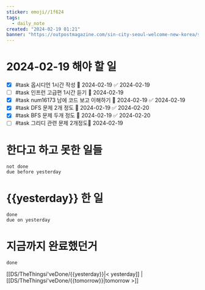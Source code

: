 ```yaml
---
sticker: emoji//1f624
tags:
  - daily_note
created: "2024-02-19 01:21"
banner: "https://outpostmagazine.com/sin-city-seoul-welcome-new-korea/seoul-skyline-photo/"
---
```


# 2024-02-19 해야 할 일

- [x] #task 옵시디언 1시간 작성 📅 2024-02-19 ✅ 2024-02-19
- [ ] #task 인프런 고급편 1시간 듣기 📅 2024-02-19
- [x] #task num16173 남에 코드 보고 이해하기 📅 2024-02-19 ✅ 2024-02-19
- [x] #task DFS 문제 2개 정도 📅 2024-02-19 ✅ 2024-02-20
- [x] #task BFS 문제 두개 정도 📅 2024-02-19 ✅ 2024-02-20
- [ ] #task 그리디 관련 문제 2개정도📅 2024-02-19 
# 한다고 하고 못한 일들
```tasks
not done
due before yesterday
```
# {{yesterday}} 한 일
```tasks
done
due on yesterday
```
# 지금까지 완료했던거 
```tasks
done
```
[[DS/TheThingsi'veDone/{{yesterday}}|< yesterday]] | [[DS/TheThingsi'veDone/{{tomorrow}}|tomorrow >]]